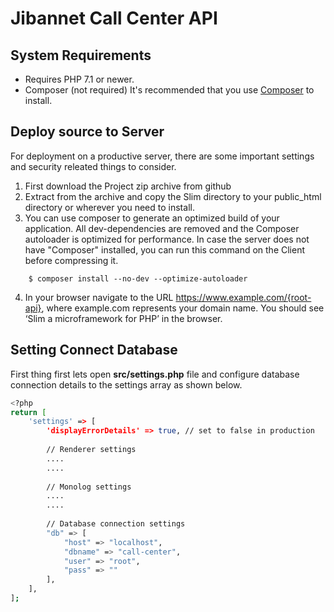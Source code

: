 # Jibannet Call Center API

## System Requirements 
- Requires PHP 7.1 or newer.
- Composer (not required)
        It's recommended that you use [Composer](https://getcomposer.org/) to install.

## Deploy source to Server
For deployment on a productive server, there are some important settings and security releated things to consider.
1. First download the Project zip archive from github
2. Extract from the archive and copy the Slim directory to your public_html directory or wherever you need to install. 
3. You can use composer to generate an optimized build of your application. All dev-dependencies are removed and the Composer autoloader is optimized for performance. In case the server does not have "Composer" installed, you can run this command on the Client before compressing it.
```        
    $ composer install --no-dev --optimize-autoloader
```
4. In your browser navigate to the URL https://www.example.com/{root-api}, where example.com represents your domain name. You should see ‘Slim a microframework for PHP’ in the browser.
    

## Setting Connect Database
First thing first lets open **src/settings.php** file and configure database connection details to the settings array as shown below.
```bash
<?php
return [
    'settings' => [
        'displayErrorDetails' => true, // set to false in production
 
        // Renderer settings
        ....
        ....    
 
        // Monolog settings
        ....
        ....
 
        // Database connection settings
        "db" => [
            "host" => "localhost",
            "dbname" => "call-center",
            "user" => "root",
            "pass" => ""
        ],
    ],
];
```

